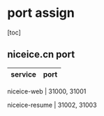 
# port assign

[toc]

## niceice.cn port

service | port
-|-

niceice-web | 31000, 31001

niceice-resume | 31002, 31003
